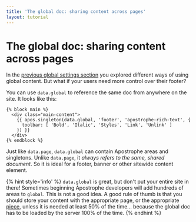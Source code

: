 ```yaml
---
title: 'The global doc: sharing content across pages'
layout: tutorial
---
```


# The global doc: sharing content across pages

In the [previous global settings section](settings.md) you explored different ways of using global content. But what if your users need more control over their footer?

You can use `data.global` to reference the same doc from anywhere on the site. It looks like this:

```markup
{% block main %}
  <div class="main-content">
    {{ apos.singleton(data.global, 'footer', 'apostrophe-rich-text', {
      toolbar: [ 'Bold', 'Italic', 'Styles', 'Link', 'Unlink' ]
    }) }}
  </div>
{% endblock %}
```

Just like `data.page`, `data.global` can contain Apostrophe areas and singletons. Unlike `data.page`, it _always refers to the same, shared document_. So it is ideal for a footer, banner or other sitewide content element.

{% hint style='info' %}
`data.global` is great, but don't put your entire site in there! Sometimes beginning Apostrophe developers will add hundreds of areas to `global`. This is not a good idea. A good rule of thumb is that you should store your content with the appropriate page, or the appropriate [piece](reusable-content-with-pieces.md), unless it is needed at least 50% of the time... because the global doc has to be loaded by the server 100% of the time.
{% endhint %}
